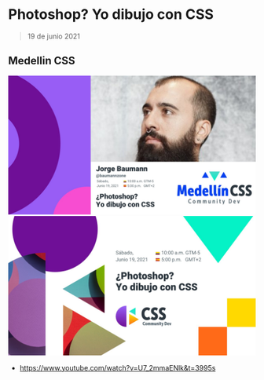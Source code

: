 # Photoshop? Yo dibujo con CSS
> 19 de junio 2021

## Medellin CSS

![Medellin CSS](./1.jpg)
![Medellin CSS](./2.jpg)

- https://www.youtube.com/watch?v=U7_2mmaENlk&t=3995s
